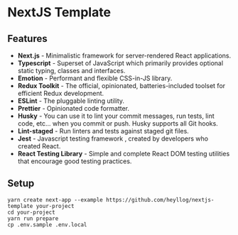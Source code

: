 # NextJS Template

## Features

* **Next.js** - Minimalistic framework for server-rendered React applications.
* **Typescript** - Superset of JavaScript which primarily provides optional static typing, classes and interfaces.
* **Emotion** - Performant and flexible CSS-in-JS library.
* **Redux Toolkit** - The official, opinionated, batteries-included toolset for efficient Redux development.
* **ESLint** - The pluggable linting utility.
* **Prettier** - Opinionated code formatter.
* **Husky** - You can use it to lint your commit messages, run tests, lint code, etc... when you commit or push. Husky supports all Git hooks.
* **Lint-staged** - Run linters and tests against staged git files.
* **Jest** - Javascript testing framework , created by developers who created React.
* **React Testing Library** - Simple and complete React DOM testing utilities that encourage good testing practices.

## Setup

```shell
yarn create next-app --example https://github.com/heyllog/nextjs-template your-project
cd your-project
yarn run prepare
cp .env.sample .env.local
```
